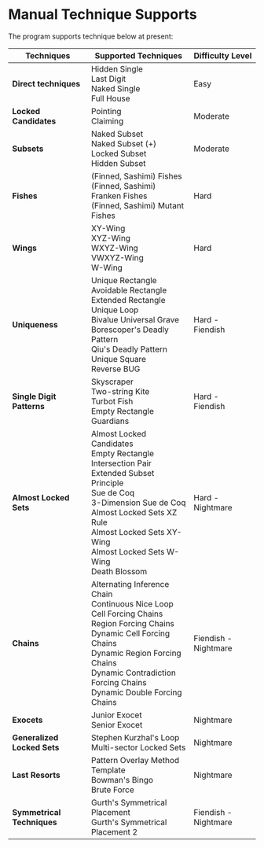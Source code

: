 # Manual Technique Supports

The program supports technique below at present:

| Techniques                  | Supported Techniques                                         | Difficulty Level     |
| --------------------------- | ------------------------------------------------------------ | -------------------- |
| **Direct techniques**       | Hidden Single<br />Last Digit<br />Naked Single<br />Full House | Easy                 |
| **Locked Candidates**       | Pointing<br />Claiming                                       | Moderate             |
| **Subsets**                 | Naked Subset<br />Naked Subset (+)<br />Locked Subset<br />Hidden Subset | Moderate             |
| **Fishes**                  | (Finned, Sashimi) Fishes<br />(Finned, Sashimi) Franken Fishes<br />(Finned, Sashimi) Mutant Fishes | Hard                 |
| **Wings**                   | XY-Wing<br />XYZ-Wing<br />WXYZ-Wing<br />VWXYZ-Wing<br />W-Wing | Hard                 |
| **Uniqueness**              | Unique Rectangle<br />Avoidable Rectangle<br />Extended Rectangle<br />Unique Loop<br />Bivalue Universal Grave<br />Borescoper's Deadly Pattern<br />Qiu's Deadly Pattern<br />Unique Square<br />Reverse BUG | Hard - Fiendish      |
| **Single Digit Patterns**   | Skyscraper<br />Two-string Kite<br />Turbot Fish<br />Empty Rectangle<br />Guardians | Hard - Fiendish      |
| **Almost Locked Sets**      | Almost Locked Candidates<br />Empty Rectangle Intersection Pair<br />Extended Subset Principle<br />Sue de Coq<br />3-Dimension Sue de Coq<br />Almost Locked Sets XZ Rule<br />Almost Locked Sets XY-Wing<br />Almost Locked Sets W-Wing<br />Death Blossom | Hard - Nightmare     |
| **Chains**                  | Alternating Inference Chain<br />Continuous Nice Loop<br />Cell Forcing Chains<br />Region Forcing Chains<br />Dynamic Cell Forcing Chains<br />Dynamic Region Forcing Chains<br />Dynamic Contradiction Forcing Chains<br />Dynamic Double Forcing Chains | Fiendish - Nightmare |
| **Exocets**                 | Junior Exocet<br />Senior Exocet                             | Nightmare            |
| **Generalized Locked Sets** | Stephen Kurzhal's Loop<br />Multi-sector Locked Sets         | Nightmare            |
| **Last Resorts**            | Pattern Overlay Method<br />Template<br />Bowman's Bingo<br />Brute Force | Nightmare            |
| **Symmetrical Techniques**  | Gurth's Symmetrical Placement<br />Gurth's Symmetrical Placement 2 | Fiendish - Nightmare |

